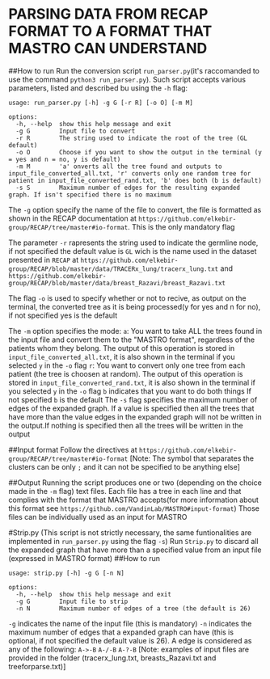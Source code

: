 # PARSING DATA FROM RECAP FORMAT TO A FORMAT THAT MASTRO CAN UNDERSTAND
##How to run
Run the conversion script `run_parser.py`(it's raccomanded to use the command `python3 run_parser.py`). Such script accepts various parameters, listed and described bu using the `-h` flag:

```
usage: run_parser.py [-h] -g G [-r R] [-o O] [-m M]

options:
  -h, --help  show this help message and exit
  -g G        Input file to convert
  -r R        The string used to indicate the root of the tree (GL default)
  -o O        Choose if you want to show the output in the terminal (y = yes and n = no, y is default)
  -m M        'a' onverts all the tree found and outputs to input_file_converted_all.txt, 'r' converts only one random tree for patient in input_file_converted_rand.txt, 'b' does both (b is default)  
  -s S        Maximum number of edges for the resulting expanded graph. If isn't specified there is no maximum
```

The `-g` option specify the name of the file to convert, the file is formatted as shown in the RECAP documentation at `https://github.com/elkebir-group/RECAP/tree/master#io-format`. This is the only mandatory flag

The parameter `-r` rapresents the string used to indicate the germline node, if not specified the default value is `GL` wich is the name used in the dataset presented in `RECAP` at `https://github.com/elkebir-group/RECAP/blob/master/data/TRACERx_lung/tracerx_lung.txt` and `https://github.com/elkebir-group/RECAP/blob/master/data/breast_Razavi/breast_Razavi.txt`

The flag `-o` is used to specify whether or not to recive, as output on the terminal, the converted tree as it is being processed(y for yes and n for no), if not specified yes is the default

The `-m` option specifies the mode:
    `a`: You want to take ALL the trees found in the input file and convert them to the "MASTRO format", regardless of the patients whom they belong. The output of this operation is stored in `input_file_converted_all.txt`, it is also shown in the terminal if you selected `y` in the `-o` flag
    `r`: You want to convert only one tree from each patient (the tree is choosen at random). The output of this operation is stored in `input_file_converted_rand.txt`, it is also shown in the terminal if you selected `y` in the `-o` flag
    `b` indicates that you want to do both things
If not specified `b` is the default
The `-s` flag specifies the maximum number of edges of the expanded graph. If a value is specified then all the trees that have more than the value edges in the expanded graph will not be written in the output.If nothing is specified then all the trees will be written in the output 

##Input format
Follow the directives at `https://github.com/elkebir-group/RECAP/tree/master#io-format`
[Note: The symbol that separates the clusters can be only `;` and it can not be specified to be anything else]

##Output
Running the script produces one or two (depending on the choice made in the `-m` flag) text files. Each file has a tree in each line and that complies with the format that MASTRO accepts(for more information about this format see `https://github.com/VandinLab/MASTRO#input-format`)
Those files can be individually used as an input for MASTRO

#Strip.py
(This script is not strictly necessary, the same funtionalities are implemented in `run_parser.py` using the flag `-s`)
Run `Strip.py` to discard all the expanded graph that have more than a specified value from an input file (expressed in MASTRO format)
##How to run
```
usage: strip.py [-h] -g G [-n N]

options:
  -h, --help  show this help message and exit
  -g G        Input file to strip
  -n N        Maximum number of edges of a tree (the default is 26)
```

`-g` indicates the name of the input file (this is mandatory)
`-n` indicates the maximum number of edges that a expanded graph can have (this is optional, if not specified the default value is 26). A edge is considered as any of the following: `A->-B` `A-/-B` `A-?-B`
[Note: examples of input files are provided in the folder (tracerx_lung.txt, breasts_Razavi.txt and treeforparse.txt)]
